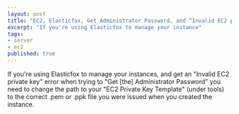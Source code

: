 ```yaml
---
layout: post
title: "EC2, Elasticfox, Get Administrator Password, and “Invalid EC2 private key” errors"
excerpt: "If you're using Elasticfox to manage your instance"
tags: 
- server
- ec2
published: true
---
```


If you're using Elasticfox to manage your instances, and get an "Invalid EC2 private key" error when trying to "Get [the] Administrator Password" you need to change the path to your "EC2 Private Key Template" (under tools) to the correct .pem or .ppk file you were issued when you created the instance.
